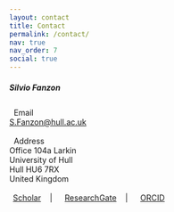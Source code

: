 ```yaml
---
layout: contact
title: Contact
permalink: /contact/
nav: true
nav_order: 7
social: true
---
```


<h5 style="margin-bottom: 1.8rem;"><b>Silvio Fanzon</b></h5>
      <i class="fas fa-envelope" style="font-size: 1.1em;"></i> &nbsp;
      Email
      <br>
      <a href = "mailto: S.Fanzon@hull.ac.uk">S.Fanzon@hull.ac.uk</a>
      <br style="line-height: 1.2rem;"/>
      &nbsp;
      <br>  
      <i class="fas fa-map-marker-alt" style="font-size: 1.1em;"></i> &nbsp;
      Address
      <br>
      Office 104a Larkin
      <br>
      University of Hull
      <br>
      Hull HU6 7RX
      <br>
      United Kingdom
      <br style="line-height: 1.2rem;"/>
      &nbsp;
      <br>
      <i class="ai ai-google-scholar" style="font-size: 1.2em;"></i> &thinsp; 
      <a href="https://scholar.google.com/citations?user={{ site.scholar_userid }}">Scholar</a> 
      &nbsp;&nbsp; <span >&#124;</span> &nbsp;&nbsp;
      <i class="ai ai-researchgate" style="font-size: 1.2em;"></i> &thinsp;
      <a href="https://www.researchgate.net/profile/{{site.research_gate_profile}}/">ResearchGate</a>
      &nbsp;&nbsp; <span >&#124;</span> &nbsp;&nbsp;
      <i class="ai ai-orcid" style="font-size: 1.2em;"></i> &thinsp; 
      <a href="https://orcid.org/{{ site.orcid_id }}">ORCID</a>